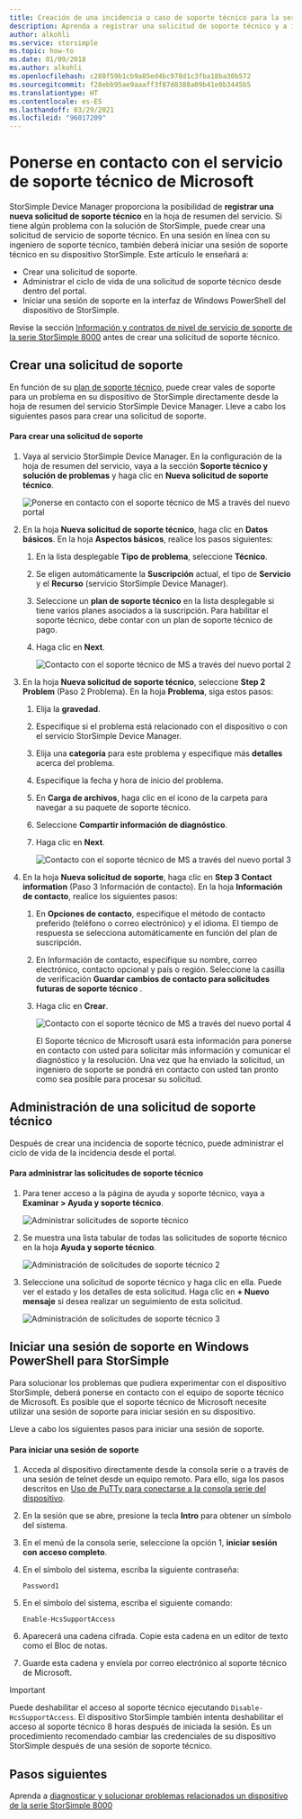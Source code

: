 ```yaml
---
title: Creación de una incidencia o caso de soporte técnico para la serie 8000 de StorSimple
description: Aprenda a registrar una solicitud de soporte técnico y a iniciar una sesión de soporte técnico en su dispositivo de la serie StorSimple 8000.
author: alkohli
ms.service: storsimple
ms.topic: how-to
ms.date: 01/09/2018
ms.author: alkohli
ms.openlocfilehash: c288f59b1cb9a85ed4bc978d1c3fba18ba30b572
ms.sourcegitcommit: f28ebb95ae9aaaff3f87d8388a09b41e0b3445b5
ms.translationtype: HT
ms.contentlocale: es-ES
ms.lasthandoff: 03/29/2021
ms.locfileid: "96017209"
---
```

# <a name="contact-microsoft-support"></a>Ponerse en contacto con el servicio de soporte técnico de Microsoft

StorSimple Device Manager proporciona la posibilidad de **registrar una nueva solicitud de soporte técnico** en la hoja de resumen del servicio. Si tiene algún problema con la solución de StorSimple, puede crear una solicitud de servicio de soporte técnico. En una sesión en línea con su ingeniero de soporte técnico, también deberá iniciar una sesión de soporte técnico en su dispositivo StorSimple. Este artículo le enseñará a:

* Crear una solicitud de soporte.
* Administrar el ciclo de vida de una solicitud de soporte técnico desde dentro del portal.
* Iniciar una sesión de soporte en la interfaz de Windows PowerShell del dispositivo de StorSimple.

Revise la sección [Información y contratos de nivel de servicio de soporte de la serie StorSimple 8000](./storsimple-8000-support-options.md) antes de crear una solicitud de soporte técnico.

## <a name="create-a-support-request"></a>Crear una solicitud de soporte

En función de su [plan de soporte técnico](https://azure.microsoft.com/support/plans/), puede crear vales de soporte para un problema en su dispositivo de StorSimple directamente desde la hoja de resumen del servicio StorSimple Device Manager. Lleve a cabo los siguientes pasos para crear una solicitud de soporte.

#### <a name="to-create-a-support-request"></a>Para crear una solicitud de soporte

1. Vaya al servicio StorSimple Device Manager. En la configuración de la hoja de resumen del servicio, vaya a la sección **Soporte técnico y solución de problemas** y haga clic en **Nueva solicitud de soporte técnico**.
     
    ![Ponerse en contacto con el soporte técnico de MS a través del nuevo portal](./media/storsimple-8000-contact-microsoft-support/contactsupport1.png)
   
2. En la hoja **Nueva solicitud de soporte técnico**, haga clic en **Datos básicos**. En la hoja **Aspectos básicos**, realice los pasos siguientes:
   1. En la lista desplegable **Tipo de problema**, seleccione **Técnico**.
   2. Se eligen automáticamente la **Suscripción** actual, el tipo de **Servicio** y el **Recurso** (servicio StorSimple Device Manager). 
   3. Seleccione un **plan de soporte técnico** en la lista desplegable si tiene varios planes asociados a la suscripción. Para habilitar el soporte técnico, debe contar con un plan de soporte técnico de pago.
   4. Haga clic en **Next**.

       ![Contacto con el soporte técnico de MS a través del nuevo portal 2](./media/storsimple-8000-contact-microsoft-support/contactsupport2.png)

3. En la hoja **Nueva solicitud de soporte técnico**, seleccione **Step 2 Problem** (Paso 2 Problema). En la hoja **Problema**, siga estos pasos:
    
    1. Elija la **gravedad**.
    2. Especifique si el problema está relacionado con el dispositivo o con el servicio StorSimple Device Manager.
    3. Elija una **categoría** para este problema y especifique más **detalles** acerca del problema.
    4. Especifique la fecha y hora de inicio del problema.
    5. En **Carga de archivos**, haga clic en el icono de la carpeta para navegar a su paquete de soporte técnico.
    6. Seleccione **Compartir información de diagnóstico**.
    7. Haga clic en **Next**.

       ![Contacto con el soporte técnico de MS a través del nuevo portal 3](./media/storsimple-8000-contact-microsoft-support/contactsupport3.png) 

4. En la hoja **Nueva solicitud de soporte**, haga clic en **Step 3 Contact information** (Paso 3 Información de contacto). En la hoja **Información de contacto**, realice los siguientes pasos:

   1. En **Opciones de contacto**, especifique el método de contacto preferido (teléfono o correo electrónico) y el idioma. El tiempo de respuesta se selecciona automáticamente en función del plan de suscripción.
   2. En Información de contacto, especifique su nombre, correo electrónico, contacto opcional y país o región. Seleccione la casilla de verificación **Guardar cambios de contacto para solicitudes futuras de soporte técnico** .
   3. Haga clic en **Crear**.
   
       ![Contacto con el soporte técnico de MS a través del nuevo portal 4](./media/storsimple-8000-contact-microsoft-support/contactsupport5.png)   

      El Soporte técnico de Microsoft usará esta información para ponerse en contacto con usted para solicitar más información y comunicar el diagnóstico y la resolución.
      Una vez que ha enviado la solicitud, un ingeniero de soporte se pondrá en contacto con usted tan pronto como sea posible para procesar su solicitud.

## <a name="manage-a-support-request"></a>Administración de una solicitud de soporte técnico

Después de crear una incidencia de soporte técnico, puede administrar el ciclo de vida de la incidencia desde el portal.

#### <a name="to-manage-your-support-requests"></a>Para administrar las solicitudes de soporte técnico

1. Para tener acceso a la página de ayuda y soporte técnico, vaya a **Examinar > Ayuda y soporte técnico**.

    ![Administrar solicitudes de soporte técnico](./media/storsimple-8000-contact-microsoft-support/managesupport1.png)

2. Se muestra una lista tabular de todas las solicitudes de soporte técnico en la hoja **Ayuda y soporte técnico**.

    ![Administración de solicitudes de soporte técnico 2](./media/storsimple-8000-contact-microsoft-support/managesupport2.png)

3. Seleccione una solicitud de soporte técnico y haga clic en ella. Puede ver el estado y los detalles de esta solicitud. Haga clic en **+ Nuevo mensaje** si desea realizar un seguimiento de esta solicitud.

    ![Administración de solicitudes de soporte técnico 3](./media/storsimple-8000-contact-microsoft-support/managesupport3.png)

## <a name="start-a-support-session-in-windows-powershell-for-storsimple"></a>Iniciar una sesión de soporte en Windows PowerShell para StorSimple

Para solucionar los problemas que pudiera experimentar con el dispositivo StorSimple, deberá ponerse en contacto con el equipo de soporte técnico de Microsoft. Es posible que el soporte técnico de Microsoft necesite utilizar una sesión de soporte para iniciar sesión en su dispositivo.

Lleve a cabo los siguientes pasos para iniciar una sesión de soporte.

#### <a name="to-start-a-support-session"></a>Para iniciar una sesión de soporte

1. Acceda al dispositivo directamente desde la consola serie o a través de una sesión de telnet desde un equipo remoto. Para ello, siga los pasos descritos en [Uso de PuTTy para conectarse a la consola serie del dispositivo](storsimple-8000-deployment-walkthrough-u2.md#use-putty-to-connect-to-the-device-serial-console).
2. En la sesión que se abre, presione la tecla **Intro** para obtener un símbolo del sistema.
3. En el menú de la consola serie, seleccione la opción 1, **iniciar sesión con acceso completo**.
4. En el símbolo del sistema, escriba la siguiente contraseña:
   
    `Password1`
5. En el símbolo del sistema, escriba el siguiente comando:
   
    `Enable-HcsSupportAccess`
6. Aparecerá una cadena cifrada. Copie esta cadena en un editor de texto como el Bloc de notas.
7. Guarde esta cadena y envíela por correo electrónico al soporte técnico de Microsoft.

> [!IMPORTANT]
> Puede deshabilitar el acceso al soporte técnico ejecutando `Disable-HcsSupportAccess`. El dispositivo StorSimple también intenta deshabilitar el acceso al soporte técnico 8 horas después de iniciada la sesión. Es un procedimiento recomendado cambiar las credenciales de su dispositivo StorSimple después de una sesión de soporte técnico.


## <a name="next-steps"></a>Pasos siguientes

Aprenda a [diagnosticar y solucionar problemas relacionados un dispositivo de la serie StorSimple 8000](storsimple-8000-troubleshoot-deployment.md)